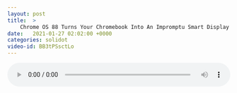 ```yaml
---
layout: post
title:  >
    Chrome OS 88 Turns Your Chromebook Into An Impromptu Smart Display
date:   2021-01-27 02:02:00 +0000
categories: solidot
video-id: BB3tPSsctLo
---
```


<audio src="/assets/8e5781ebba31e69c7a962d5bbb5aeb0f.mp3" style="width: 100%;" controls></audio>

